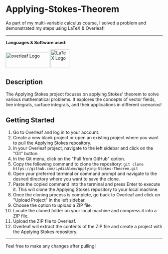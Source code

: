 # Applying-Stokes-Theorem

As part of my multi-variable calculus course, I solved a problem and demonstrated my steps using LaTeX &amp; Overleaf!

---
**Languages & Software used**:

<img src="https://github.com/LydiaAlem/Applying-Stokes-Theorem/assets/107647071/a55dcd53-66b1-4437-b64b-2fc759a02624" alt="overleaf Logo" width="140" height="50">
<img src="https://github.com/LydiaAlem/Applying-Stokes-Theorem/assets/107647071/7586c7d7-2255-4bb6-9b6e-4cb0573b4c23" alt="LaTeX Logo" width="60" height="60">

## Description

The Applying Stokes project focuses on applying Stokes' theorem to solve various mathematical problems. It explores the concepts of vector fields, line integrals, surface integrals, and their applications in different scenarios!


## Getting Started

1. Go to Overleaf and log in to your account.
2. Create a new blank project or open an existing project where you want to pull the Applying Stokes repository.
3. In your Overleaf project, navigate to the left sidebar and click on the "Git" button.
4. In the Git menu, click on the "Pull from GitHub" option.
5. Copy the following command to clone the repository:
`git clone https://github.com/LydiaAlem/Applying-Stokes-Theorem.git`
6. Open your preferred terminal or command prompt and navigate to the desired directory where you want to save the clone.
7. Paste the copied command into the terminal and press Enter to execute it. This will clone the Applying Stokes repository to your local machine.
8. Once the cloning process is complete, go back to Overleaf and click on "Upload Project" in the left sidebar.
9. Choose the option to upload a ZIP file.
10. Locate the cloned folder on your local machine and compress it into a ZIP file.
11. Upload the ZIP file to Overleaf.
12. Overleaf will extract the contents of the ZIP file and create a project with the Applying Stokes repository.

---
Feel free to make any changes after pulling!
